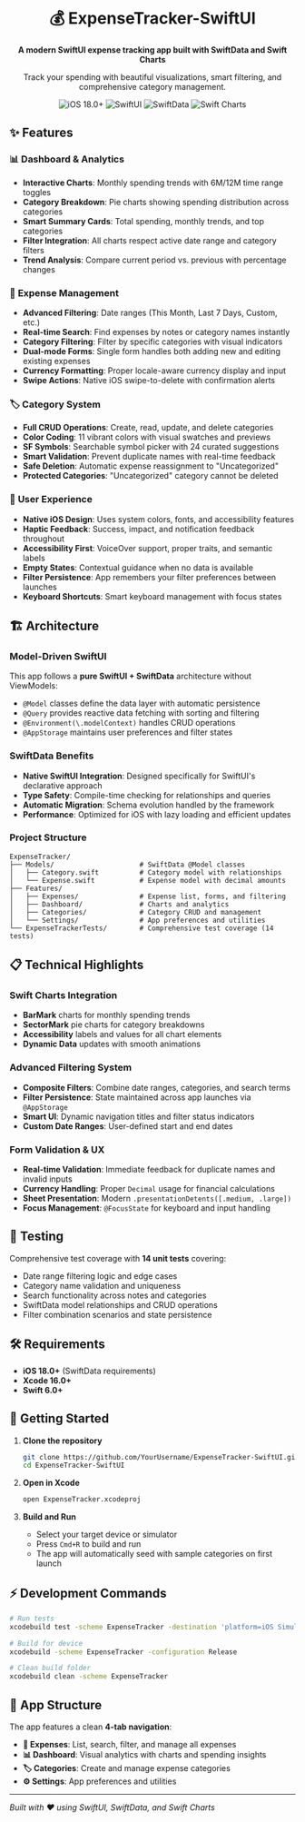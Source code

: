 <div align="center">
  
# 💰 ExpenseTracker-SwiftUI

**A modern SwiftUI expense tracking app built with SwiftData and Swift Charts**

Track your spending with beautiful visualizations, smart filtering, and comprehensive category management.

![iOS 18.0+](https://img.shields.io/badge/iOS-18.0+-blue.svg)
![SwiftUI](https://img.shields.io/badge/SwiftUI-5.0-orange.svg)
![SwiftData](https://img.shields.io/badge/SwiftData-iOS18-green.svg)
![Swift Charts](https://img.shields.io/badge/Swift_Charts-5.0-red.svg)

</div>

<!-- 
Hero artwork placeholder - to add artwork:
1. Save your artwork image as `.github/assets/expense-tracker-hero.png`
2. Uncomment the line below:
<img src=".github/assets/expense-tracker-hero.png" alt="ExpenseTracker App" width="600">
-->

## ✨ Features

### 📊 **Dashboard & Analytics**
- **Interactive Charts**: Monthly spending trends with 6M/12M time range toggles
- **Category Breakdown**: Pie charts showing spending distribution across categories
- **Smart Summary Cards**: Total spending, monthly trends, and top categories
- **Filter Integration**: All charts respect active date range and category filters
- **Trend Analysis**: Compare current period vs. previous with percentage changes

### 💸 **Expense Management**
- **Advanced Filtering**: Date ranges (This Month, Last 7 Days, Custom, etc.)
- **Real-time Search**: Find expenses by notes or category names instantly
- **Category Filtering**: Filter by specific categories with visual indicators
- **Dual-mode Forms**: Single form handles both adding new and editing existing expenses
- **Currency Formatting**: Proper locale-aware currency display and input
- **Swipe Actions**: Native iOS swipe-to-delete with confirmation alerts

### 🏷️ **Category System**
- **Full CRUD Operations**: Create, read, update, and delete categories
- **Color Coding**: 11 vibrant colors with visual swatches and previews
- **SF Symbols**: Searchable symbol picker with 24 curated suggestions
- **Smart Validation**: Prevent duplicate names with real-time feedback
- **Safe Deletion**: Automatic expense reassignment to "Uncategorized"
- **Protected Categories**: "Uncategorized" category cannot be deleted

### 📱 **User Experience**
- **Native iOS Design**: Uses system colors, fonts, and accessibility features
- **Haptic Feedback**: Success, impact, and notification feedback throughout
- **Accessibility First**: VoiceOver support, proper traits, and semantic labels
- **Empty States**: Contextual guidance when no data is available
- **Filter Persistence**: App remembers your filter preferences between launches
- **Keyboard Shortcuts**: Smart keyboard management with focus states

## 🏗️ Architecture

### Model-Driven SwiftUI
This app follows a **pure SwiftUI + SwiftData** architecture without ViewModels:
- `@Model` classes define the data layer with automatic persistence
- `@Query` provides reactive data fetching with sorting and filtering
- `@Environment(\.modelContext)` handles CRUD operations
- `@AppStorage` maintains user preferences and filter states

### SwiftData Benefits
- **Native SwiftUI Integration**: Designed specifically for SwiftUI's declarative approach
- **Type Safety**: Compile-time checking for relationships and queries  
- **Automatic Migration**: Schema evolution handled by the framework
- **Performance**: Optimized for iOS with lazy loading and efficient updates

### Project Structure
```
ExpenseTracker/
├── Models/                     # SwiftData @Model classes
│   ├── Category.swift          # Category model with relationships
│   └── Expense.swift           # Expense model with decimal amounts
├── Features/
│   ├── Expenses/               # Expense list, forms, and filtering
│   ├── Dashboard/              # Charts and analytics
│   ├── Categories/             # Category CRUD and management
│   └── Settings/               # App preferences and utilities
└── ExpenseTrackerTests/        # Comprehensive test coverage (14 tests)
```

## 📋 Technical Highlights

### Swift Charts Integration
- **BarMark** charts for monthly spending trends
- **SectorMark** pie charts for category breakdowns  
- **Accessibility** labels and values for all chart elements
- **Dynamic Data** updates with smooth animations

### Advanced Filtering System
- **Composite Filters**: Combine date ranges, categories, and search terms
- **Filter Persistence**: State maintained across app launches via `@AppStorage`
- **Smart UI**: Dynamic navigation titles and filter status indicators
- **Custom Date Ranges**: User-defined start and end dates

### Form Validation & UX
- **Real-time Validation**: Immediate feedback for duplicate names and invalid inputs
- **Currency Handling**: Proper `Decimal` usage for financial calculations
- **Sheet Presentation**: Modern `.presentationDetents([.medium, .large])`
- **Focus Management**: `@FocusState` for keyboard and input handling

## 🧪 Testing

Comprehensive test coverage with **14 unit tests** covering:
- Date range filtering logic and edge cases
- Category name validation and uniqueness
- Search functionality across notes and categories
- SwiftData model relationships and CRUD operations
- Filter combination scenarios and state persistence

## 🛠️ Requirements

- **iOS 18.0+** (SwiftData requirements)
- **Xcode 16.0+**
- **Swift 6.0+**

## 🚀 Getting Started

1. **Clone the repository**
   ```bash
   git clone https://github.com/YourUsername/ExpenseTracker-SwiftUI.git
   cd ExpenseTracker-SwiftUI
   ```

2. **Open in Xcode**
   ```bash
   open ExpenseTracker.xcodeproj
   ```

3. **Build and Run**
   - Select your target device or simulator
   - Press `Cmd+R` to build and run
   - The app will automatically seed with sample categories on first launch

## ⚡ Development Commands

```bash
# Run tests
xcodebuild test -scheme ExpenseTracker -destination 'platform=iOS Simulator,name=iPhone 15 Pro'

# Build for device
xcodebuild -scheme ExpenseTracker -configuration Release

# Clean build folder
xcodebuild clean -scheme ExpenseTracker
```

## 📸 App Structure

The app features a clean **4-tab navigation**:
- **💸 Expenses**: List, search, filter, and manage all expenses
- **📊 Dashboard**: Visual analytics with charts and spending insights  
- **🏷️ Categories**: Create and manage expense categories
- **⚙️ Settings**: App preferences and utilities

---

*Built with ❤️ using SwiftUI, SwiftData, and Swift Charts*
